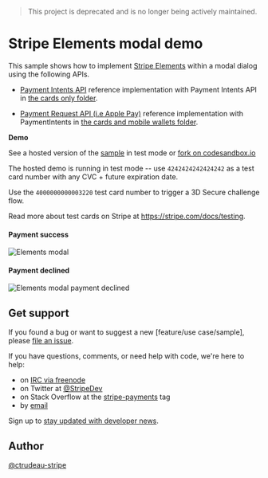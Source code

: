 >  This project is deprecated and is no longer being actively maintained.

# Stripe Elements modal demo

This sample shows how to implement [Stripe Elements](https://stripe.com/payments/elements) within a modal dialog using the following APIs.

- [Payment Intents API](https://stripe.com/docs/payments/payment-intents/quickstart#automatic-confirmation-flow) reference implementation with Payment Intents API in [the cards only folder](cards-only).

- [Payment Request API (i.e Apple Pay)](https://stripe.com/docs/stripe-js/elements/payment-request-button) reference implementation with PaymentIntents in [the cards and mobile wallets folder](cards-and-mobile-wallets).

**Demo**

See a hosted version of the [sample](https://9qmxf.sse.codesandbox.io/) in test mode or [fork on codesandbox.io](https://codesandbox.io/s/stripe-payment-form-modal-9qmxf)

The hosted demo is running in test mode -- use `4242424242424242` as a test card number with any CVC + future expiration date.

Use the `4000000000003220` test card number to trigger a 3D Secure challenge flow.

Read more about test cards on Stripe at https://stripe.com/docs/testing.


#### Payment success

![Elements modal](cards-and-mobile-wallets/payment-request-3d-secure.gif)

#### Payment declined

![Elements modal payment declined](cards-and-mobile-wallets/payment-request-3d-secure-fail.gif)

## Get support
If you found a bug or want to suggest a new [feature/use case/sample], please [file an issue](../../issues).

If you have questions, comments, or need help with code, we're here to help:
- on [IRC via freenode](https://webchat.freenode.net/?channel=#stripe)
- on Twitter at [@StripeDev](https://twitter.com/StripeDev)
- on Stack Overflow at the [stripe-payments](https://stackoverflow.com/tags/stripe-payments/info) tag
- by [email](mailto:support+github@stripe.com)

Sign up to [stay updated with developer news](https://go.stripe.global/dev-digest).

## Author

[@ctrudeau-stripe](https://twitter.com/trudeaucj)
